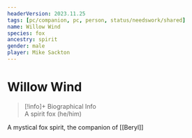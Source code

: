 ```yaml
---
headerVersion: 2023.11.25
tags: [pc/companion, pc, person, status/needswork/shared]
name: Willow Wind
species: fox
ancestry: spirit
gender: male
player: Mike Sackton
---
```

# Willow Wind
>[!info]+ Biographical Info  
> A spirit fox (he/him)

A mystical fox spirit, the companion of [[Beryl]]